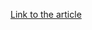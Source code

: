 [Link to the article](https://www.zscaler.com/blogs/security-research/nevada-ransomware-yet-another-nokayawa-variant)
